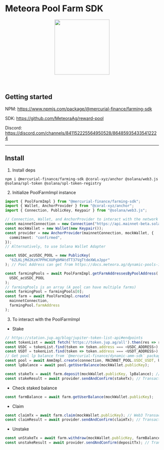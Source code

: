 # Meteora Pool Farm SDK

<p align="center">
<img align="center" src="https://vaults.mercurial.finance/icons/logo.svg" width="180" height="180" />
</p>
<br>

## Getting started

NPM: https://www.npmjs.com/package/@mercurial-finance/farming-sdk

SDK: https://github.com/MeteoraAg/reward-pool

<!-- Docs: https://docs.mercurial.finance/mercurial-dynamic-yield-infra/ -->

Discord: https://discord.com/channels/841152225564950528/864859354335412224

<hr>

## Install

1. Install deps

```
npm i @mercurial-finance/farming-sdk @coral-xyz/anchor @solana/web3.js @solana/spl-token @solana/spl-token-registry
```

2. Initialize PoolFarmImpl instance

```ts
import { PoolFarmImpl } from "@mercurial-finance/farming-sdk";
import { Wallet, AnchorProvider } from "@coral-xyz/anchor";
import { Connection, PublicKey, Keypair } from "@solana/web3.js";

// Connection, Wallet, and AnchorProvider to interact with the network
const mainnetConnection = new Connection("https://api.mainnet-beta.solana.com");
const mockWallet = new Wallet(new Keypair());
const provider = new AnchorProvider(mainnetConnection, mockWallet, {
  commitment: "confirmed",
});
// Alternatively, to use Solana Wallet Adapter

const USDC_acUSDC_POOL = new PublicKey(
  "6ZLKLjMd2KzH7PPHCXUPgbMAtdTT37VgTtdeXWLoJppr"
); // Pool Address can get from https://docs.meteora.ag/dynamic-pools-integration/dynamic-pool-api/pool-info

const farmingPools = await PoolFarmImpl.getFarmAddressesByPoolAddress(
  USDC_acUSDC_POOL
);
// farmingPools is an array (A pool can have multiple farms)
const farmingPool = farmingPools[0];
const farm = await PoolFarmImpl.create(
  mainnetConnection,
  farmingPool.farmAddress
);
```

3. To interact with the PoolFarmImpl

- Stake

```ts
// https://station.jup.ag/blog/jupiter-token-list-api#endpoints
const tokenList = await fetch('https://token.jup.ag/all').then(res => res.json());
const USDC = tokenList.find(token => token.address === <USDC_ADDRESS>);
const USDT = tokenList.find(token => token.address === <USDT_ADDRESS>);
// Get pool lp balance from `@mercurial-finance/dynamic-amm-sdk` package
const pool = await AmmImpl.create(connection, MAINNET_POOL.USDC_USDT, USDC, USDT);
const lpBalance = await pool.getUserBalance(mockWallet.publicKey);

const stakeTx = await farm.deposit(mockWallet.publicKey, lpBalance); // Web3 Transaction Object
const stakeResult = await provider.sendAndConfirm(stakeTx); // Transaction hash
```

- Check staked balance

```ts
const farmBalance = await farm.getUserBalance(mockWallet.publicKey);
```

- Claim

```ts
const claimTx = await farm.claim(mockWallet.publicKey); // Web3 Transaction Object
const claimResult = await provider.sendAndConfirm(claimTx); // Transaction hash
```

- Unstake

```ts
const unStakeTx = await farm.withdraw(mockWallet.publicKey, farmBalance); // Web3 Transaction Object
const unstakeResult = await provider.sendAndConfirm(depositTx); // Transaction hash
```
